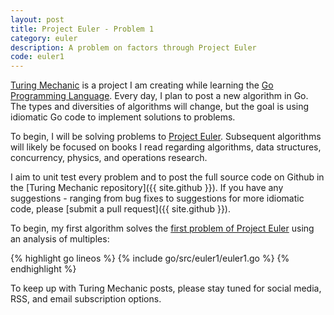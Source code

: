 ```yaml
---
layout: post
title: Project Euler - Problem 1
category: euler
description: A problem on factors through Project Euler
code: euler1
---
```


[Turing Mechanic](/) is a project I am creating while learning the [Go Programming Language](http://golang.org). Every day, I plan to post a new algorithm in Go. The types and diversities of algorithms will change, but the goal is using idiomatic Go code to implement solutions to problems. 

To begin, I will be solving problems to [Project Euler](https://projecteuler.net/). Subsequent algorithms will likely be focused on books I read regarding algorithms, data structures, concurrency, physics, and operations research. 

I aim to unit test every problem and to post the full source code on Github in the [Turing Mechanic repository]({{ site.github }}). If you have any suggestions - ranging from bug fixes to suggestions for more idiomatic code, please [submit a pull request]({{ site.github }}).

To begin, my first algorithm solves the [first problem of Project Euler](https://projecteuler.net/problem=1) using an analysis of multiples:

{% highlight go lineos %}
{% include go/src/euler1/euler1.go %}
{% endhighlight %}

To keep up with Turing Mechanic posts, please stay tuned for social media, RSS, and email subscription options.
